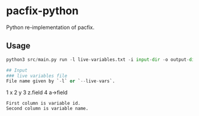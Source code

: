 # pacfix-python
Python re-implementation of pacfix.

## Usage
```python
python3 src/main.py run -l live-variables.txt -i input-dir -o output-dir

## Input
### live variables file
File name given by `-l` or `--live-vars`.

```
1 x
2 y
3 z.field
4 a->field
```
First column is variable id.
Second column is variable name.

